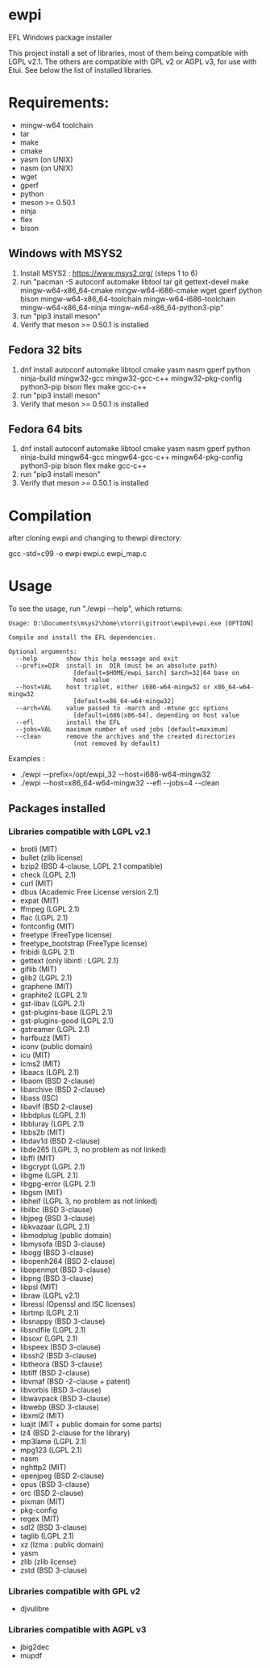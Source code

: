 # ewpi
EFL Windows package installer

This project install a set of libraries, most of them being compatible
with LGPL v2.1. The others are compatible with GPL v2 or AGPL v3, for use
with Etui. See below the list of installed libraries.

# Requirements:
 * mingw-w64 toolchain
 * tar
 * make
 * cmake
 * yasm (on UNIX)
 * nasm (on UNIX)
 * wget
 * gperf
 * python
 * meson >= 0.50.1
 * ninja
 * flex
 * bison

## Windows with MSYS2

1. Install MSYS2 : https://www.msys2.org/ (steps 1 to 6)
2. run "pacman -S autoconf automake libtool tar git gettext-devel make mingw-w64-x86_64-cmake mingw-w64-i686-cmake wget gperf python bison mingw-w64-x86_64-toolchain mingw-w64-i686-toolchain mingw-w64-x86_64-ninja mingw-w64-x86_64-python3-pip"
3. run "pip3 install meson"
4. Verify that meson >= 0.50.1 is installed

## Fedora 32 bits

1. dnf install autoconf automake libtool cmake yasm nasm gperf python ninja-build mingw32-gcc mingw32-gcc-c++ mingw32-pkg-config python3-pip bison flex make gcc-c++
2. run "pip3 install meson"
3. Verify that meson >= 0.50.1 is installed

## Fedora 64 bits

1. dnf install autoconf automake libtool cmake yasm nasm gperf python ninja-build mingw64-gcc mingw64-gcc-c++ mingw64-pkg-config python3-pip bison flex make gcc-c++
2. run "pip3 install meson"
3. Verify that meson >= 0.50.1 is installed

# Compilation

after cloning ewpi and changing to thewpi directory:

gcc -std=c99 -o ewpi ewpi.c ewpi_map.c

# Usage

To see the usage, run "./ewpi --help", which returns:
```
Usage: D:\Documents\msys2\home\vtorri\gitroot\ewpi\ewpi.exe [OPTION]

Compile and install the EFL dependencies.

Optional arguments:
  --help        show this help message and exit
  --prefix=DIR  install in  DIR (must be an absolute path)
                  [default=$HOME/ewpi_$arch] $arch=32|64 base on
                  host value
  --host=VAL    host triplet, either i686-w64-mingw32 or x86_64-w64-mingw32
                  [default=x86_64-w64-mingw32]
  --arch=VAL    value passed to -march and -mtune gcc options
                  [default=i686|x86-64], depending on host value
  --efl         install the EFL
  --jobs=VAL    maximum number of used jobs [default=maximum]
  --clean       remove the archives and the created directories
                  (not removed by default)
```
Examples :

 * ./ewpi --prefix=/opt/ewpi_32 --host=i686-w64-mingw32
 * ./ewpi --host=x86_64-w64-mingw32 --efl --jobs=4 --clean

## Packages installed

### Libraries compatible with LGPL v2.1

 * brotli (MIT)
 * bullet (zlib license)
 * bzip2 (BSD 4-clause, LGPL 2.1 compatible)
 * check (LGPL 2.1)
 * curl (MIT)
 * dbus (Academic Free License version 2.1)
 * expat (MIT)
 * ffmpeg (LGPL 2.1)
 * flac (LGPL 2.1)
 * fontconfig (MIT)
 * freetype (FreeType license)
 * freetype_bootstrap (FreeType license)
 * fribidi (LGPL 2.1)
 * gettext (only libintl : LGPL 2.1)
 * giflib (MIT)
 * glib2 (LGPL 2.1)
 * graphene (MIT)
 * graphite2 (LGPL 2.1)
 * gst-libav (LGPL 2.1)
 * gst-plugins-base (LGPL 2.1)
 * gst-plugins-good (LGPL 2.1)
 * gstreamer (LGPL 2.1)
 * harfbuzz (MIT)
 * iconv (public domain)
 * icu (MIT)
 * lcms2 (MIT)
 * libaacs (LGPL 2.1)
 * libaom (BSD 2-clause)
 * libarchive (BSD 2-clause)
 * libass (ISC)
 * libavif (BSD 2-clause)
 * libbdplus (LGPL 2.1)
 * libbluray (LGPL 2.1)
 * libbs2b (MIT)
 * libdav1d (BSD 2-clause)
 * libde265 (LGPL 3, no problem as not linked)
 * libffi (MIT)
 * libgcrypt (LGPL 2.1)
 * libgme (LGPL 2.1)
 * libgpg-error (LGPL 2.1)
 * libgsm (MIT)
 * libheif (LGPL 3, no problem as not linked)
 * libilbc (BSD 3-clause)
 * libjpeg (BSD 3-clause)
 * libkvazaar (LGPL 2.1)
 * libmodplug (public domain)
 * libmysofa (BSD 3-clause)
 * libogg (BSD 3-clause)
 * libopenh264 (BSD 2-clause)
 * libopenmpt (BSD 3-clause)
 * libpng (BSD 3-clause)
 * libpsl (MIT)
 * libraw (LGPL v2.1)
 * libressl (Openssl and ISC licenses)
 * librtmp (LGPL 2.1)
 * libsnappy (BSD 3-clause)
 * libsndfile (LGPL 2.1)
 * libsoxr (LGPL 2.1)
 * libspeex (BSD 3-clause)
 * libssh2 (BSD 3-clause)
 * libtheora (BSD 3-clause)
 * libtiff (BSD 2-clause)
 * libvmaf (BSD -2-clause + patent)
 * libvorbis (BSD 3-clause)
 * libwavpack (BSD 3-clause)
 * libwebp (BSD 3-clause)
 * libxml2 (MIT)
 * luajit (MIT + public domain for some parts)
 * lz4 (BSD 2-clause for the library)
 * mp3lame (LGPL 2.1)
 * mpg123 (LGPL 2.1)
 * nasm
 * nghttp2 (MIT)
 * openjpeg (BSD 2-clause)
 * opus (BSD 3-clause)
 * orc (BSD 2-clause)
 * pixman (MIT)
 * pkg-config
 * regex (MIT)
 * sdl2 (BSD 3-clause)
 * taglib (LGPL 2.1)
 * xz (lzma : public domain)
 * yasm
 * zlib (zlib license)
 * zstd (BSD 3-clause)

### Libraries compatible with GPL v2

 * djvulibre

### Libraries compatible with AGPL v3

 * jbig2dec
 * mupdf
